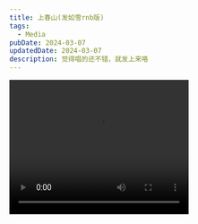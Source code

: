 ```yaml
---
title: 上春山(发如雪rnb版)
tags:
  - Media
pubDate: 2024-03-07
updatedDate: 2024-03-07
description: 觉得唱的还不错，就发上来咯
---
```


<video width="320" height="240" controls src="/static/media/shangchunshan.mp4" type="video/mp4">
</video>
